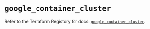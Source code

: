 # `google_container_cluster`

Refer to the Terraform Registory for docs: [`google_container_cluster`](https://registry.terraform.io/providers/hashicorp/google-beta/4.65.2/docs/resources/google_container_cluster).
